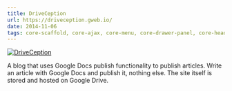 ```yaml
---
title: DriveCeption
url: https://driveception.gweb.io/
date: 2014-11-06
tags: core-scaffold, core-ajax, core-menu, core-drawer-panel, core-header-panel, core-toolbar, core-icons, flatiron-director, core-animated-pages, core-localstorage, paper-ripple, paper-shadow
---
```


[![DriveCeption](screenshots/driveception.png)](https://driveception.gweb.io/)

A blog that uses Google Docs publish functionality to publish articles. Write an article with Google Docs and publish it, nothing else. The site itself is stored and hosted on Google Drive.